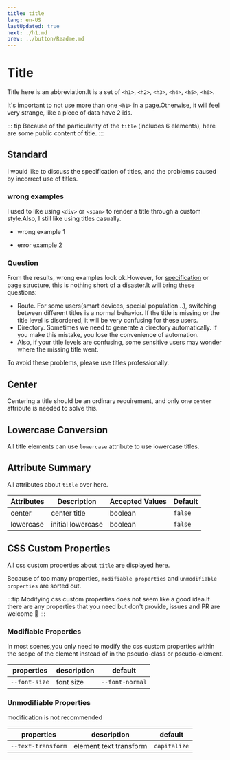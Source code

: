 ```yaml
---
title: title
lang: en-US
lastUpdated: true
next: ./h1.md
prev: ../button/Readme.md
---
```


# Title

Title here is an abbreviation.It is a set of `<h1>`, `<h2>`, `<h3>`, `<h4>`, `<h5>`, `<h6>`.

It's important to not use more than one `<h1>` in a page.Otherwise, it will feel very strange, like a piece of data have 2 ids.

::: tip
Because of the particularity of the `title` (includes 6 elements), here are some public content of title.
:::

## Standard

I would like to discuss the specification of titles, and the problems caused by incorrect use of titles.

### wrong examples

I used to like using `<div>` or `<span>` to render a title through a custom style.Also, I still like using titles casually.

- wrong example 1

<demo src="../../.vuepress/components/title/TitleError1.vue" title="This is a wrong example." />

- error example 2

<demo src="../../.vuepress/components/title/TitleError2.vue" title="This is the second wrong example." />

### Question

From the results, wrong examples look ok.However, for [specification](https://developer.mozilla.org/zh-CN/docs/Web/HTML/Element/Heading_Elements#%E6%97%A0%E9%9A%9C%E7%A2%8D%E9%97%AE%E9%A2%98) or page structure, this is nothing short of a disaster.It will bring these questions:

- Route. For some users(smart devices, special population...), switching between different titles is a normal behavior. If the title is missing or the title level is disordered, it will be very confusing for these users.
- Directory. Sometimes we need to generate a directory automatically. If you make this mistake, you lose the convenience of automation.
- Also, if your title levels are confusing, some sensitive users may wonder where the missing title went.

To avoid these problems, please use titles professionally.

## Center

Centering a title should be an ordinary requirement, and only one `center` attribute is needed to solve this.

<demo src="../../.vuepress/components/title/H1Center.vue" title="Centered text looks formal." />

## Lowercase Conversion

All title elements can use `lowercase` attribute to use lowercase titles.

<demo src="../../.vuepress/components/title/H1Lowercase.vue" title="It's tedious to use js to control string." />

## Attribute Summary

All attributes about `title` over here.

| Attributes | Description       | Accepted Values | Default |
| ---------- | ----------------- | --------------- | ------- |
| center     | center title      | boolean         | `false` |
| lowercase  | initial lowercase | boolean         | `false` |

## CSS Custom Properties

All css custom properties about `title` are displayed here.

Because of too many properties, `modifiable properties` and `unmodifiable properties` are sorted out.

:::tip
Modifying css custom properties does not seem like a good idea.If there are any properties that you need but don't provide, issues and PR are welcome 👏
:::

### Modifiable Properties

In most scenes,you only need to modify the css custom properties within the scope of the element instead of in the pseudo-class or pseudo-element.

| properties    | description | default         |
| ------------- | ----------- | --------------- |
| `--font-size` | font size   | `--font-normal` |

### Unmodifiable Properties

modification is not recommended

| properties         | description            | default      |
| ------------------ | ---------------------- | ------------ |
| `--text-transform` | element text transform | `capitalize` |
